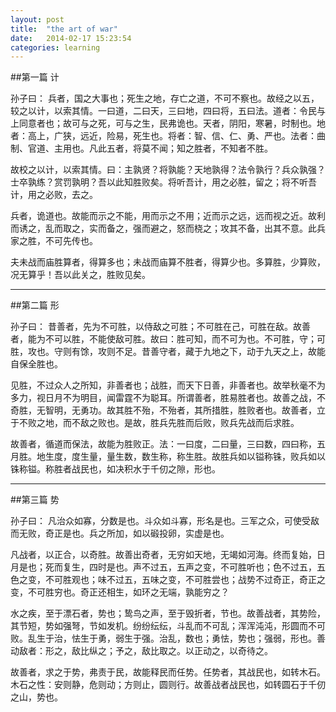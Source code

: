 ```yaml
---
layout: post
title:  "the art of war"
date:   2014-02-17 15:23:54
categories: learning 
---
```


##第一篇 计

孙子曰：
兵者，国之大事也；死生之地，存亡之道，不可不察也。故经之以五，较之以计，以索其情。一曰道，二曰天，三曰地，四曰将，五曰法。道者：令民与上同意者也；故可与之死，可与之生，民弗诡也。天者，阴阳，寒暑，时制也。地者：高上，广狭，远近，险易，死生也。将者：智、信、仁、勇、严也。法者：曲制、官道、主用也。凡此五者，将莫不闻；知之胜者，不知者不胜。

故校之以计，以索其情。曰：主孰贤？将孰能？天地孰得？法令孰行？兵众孰强？士卒孰练？赏罚孰明？吾以此知胜败矣。将听吾计，用之必胜，留之；将不听吾计，用之必败，去之。

兵者，诡道也。故能而示之不能，用而示之不用；近而示之远，远而视之近。故利而诱之，乱而取之，实而备之，强而避之，怒而桡之；攻其不备，出其不意。此兵家之胜，不可先传也。

夫未战而庙胜算者，得算多也；未战而庙算不胜者，得算少也。多算胜，少算败，况无算乎！吾以此关之，胜败见矣。

----------
##第二篇 形

孙子曰：
昔善者，先为不可胜，以侍敌之可胜；不可胜在己，可胜在敌。故善者，能为不可以胜，不能使敌可胜。故曰：胜可知，而不可为也。不可胜，守；可胜，攻也。守则有馀，攻则不足。昔善守者，藏于九地之下，动于九天之上，故能自保全胜也。

见胜，不过众人之所知，非善者也；战胜，而天下日善，非善者也。故举秋毫不为多力，视日月不为明目，闻雷霆不为聪耳。所谓善者，胜易胜者也。故善之战，不奇胜，无智明，无勇功。故其胜不殆，不殆者，其所措胜，胜败者也。故善者，立于不败之地，而不敌之败也。是故，胜兵先胜而后败，败兵先战而后求胜。

故善者，循道而保法，故能为胜败正。法：一曰度，二曰量，三曰数，四曰称，五月胜。地生度，度生量，量生数，数生称，称生胜。故胜兵如以镒称铢，败兵如以铢称镒。称胜者战民也，如决积水于千仞之隙，形也。

--------
##第三篇 势

孙子曰：
凡治众如寡，分数是也。斗众如斗寡，形名是也。三军之众，可使受敌而无败，奇正是也。兵之所加，如以碫投卵，实虚是也。

凡战者，以正合，以奇胜。故善出奇者，无穷如天地，无竭如河海。终而复始，日月是也；死而复生，四时是也。声不过五，五声之变，不可胜听也；色不过五，五色之变，不可胜观也；味不过五，五味之变，不可胜尝也；战势不过奇正，奇正之变，不可胜穷也。奇正还相生，如环之无端，孰能穷之？

水之疾，至于漂石者，势也；鸷鸟之声，至于毁折者，节也。故善战者，其势险，其节短，势如强弩，节如发机。纷纷纭纭，斗乱而不可乱；浑浑沌沌，形圆而不可败。乱生于治，怯生于勇，弱生于强。治乱，数也；勇怯，势也；强弱，形也。善动敌者：形之，敌比纵之；予之，敌比取之。以正动之，以奇待之。

故善者，求之于势，弗责于民，故能释民而任势。任势者，其战民也，如转木石。木石之性：安则静，危则动；方则止，圆则行。故善战者战民也，如转圆石于千仞之山，势也。
